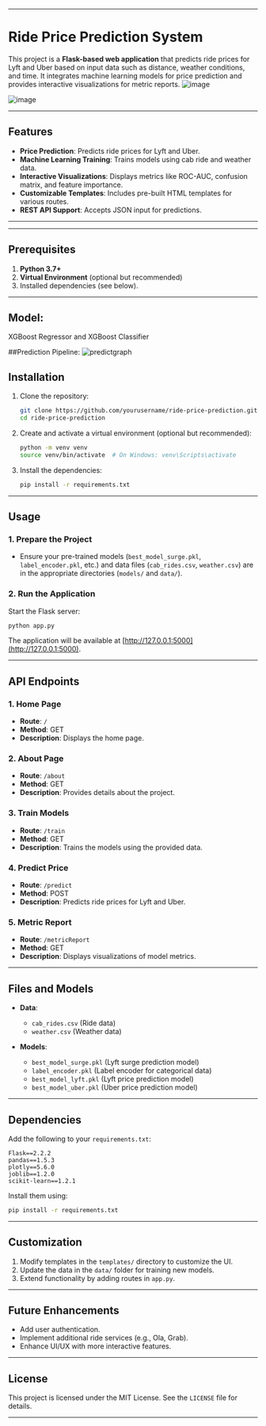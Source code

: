 
---

# Ride Price Prediction System

This project is a **Flask-based web application** that predicts ride prices for Lyft and Uber based on input data such as distance, weather conditions, and time. It integrates machine learning models for price prediction and provides interactive visualizations for metric reports.
![image](https://github.com/user-attachments/assets/d9ab910e-ebcb-4a37-a3b6-ba695c44f77d)

![image](https://github.com/user-attachments/assets/24c4eff9-d067-462c-ac62-3bcb311512c3)


---

## Features

- **Price Prediction**: Predicts ride prices for Lyft and Uber.
- **Machine Learning Training**: Trains models using cab ride and weather data.
- **Interactive Visualizations**: Displays metrics like ROC-AUC, confusion matrix, and feature importance.
- **Customizable Templates**: Includes pre-built HTML templates for various routes.
- **REST API Support**: Accepts JSON input for predictions.

---


---

## Prerequisites

1. **Python 3.7+**
2. **Virtual Environment** (optional but recommended)
3. Installed dependencies (see below).

---

## Model:
XGBoost Regressor and 
XGBoost Classifier

##Prediction Pipeline:
![predictgraph](https://github.com/user-attachments/assets/543ea36a-5f07-4b9c-b1ec-c026351d553e)

## Installation


1. Clone the repository:

   ```bash
   git clone https://github.com/yourusername/ride-price-prediction.git
   cd ride-price-prediction
   ```

2. Create and activate a virtual environment (optional but recommended):

   ```bash
   python -m venv venv
   source venv/bin/activate  # On Windows: venv\Scripts\activate
   ```

3. Install the dependencies:

   ```bash
   pip install -r requirements.txt
   ```

---

## Usage

### 1. Prepare the Project
- Ensure your pre-trained models (`best_model_surge.pkl`, `label_encoder.pkl`, etc.) and data files (`cab_rides.csv`, `weather.csv`) are in the appropriate directories (`models/` and `data/`).

### 2. Run the Application
Start the Flask server:

```bash
python app.py
```

The application will be available at [http://127.0.0.1:5000](http://127.0.0.1:5000).

---

## API Endpoints

### **1. Home Page**
- **Route**: `/`
- **Method**: GET
- **Description**: Displays the home page.

### **2. About Page**
- **Route**: `/about`
- **Method**: GET
- **Description**: Provides details about the project.

### **3. Train Models**
- **Route**: `/train`
- **Method**: GET
- **Description**: Trains the models using the provided data.

### **4. Predict Price**
- **Route**: `/predict`
- **Method**: POST
- **Description**: Predicts ride prices for Lyft and Uber.

 

### **5. Metric Report**
- **Route**: `/metricReport`
- **Method**: GET
- **Description**: Displays visualizations of model metrics.

---

## Files and Models

- **Data**: 
  - `cab_rides.csv` (Ride data)
  - `weather.csv` (Weather data)
  
- **Models**:
  - `best_model_surge.pkl` (Lyft surge prediction model)
  - `label_encoder.pkl` (Label encoder for categorical data)
  - `best_model_lyft.pkl` (Lyft price prediction model)
  - `best_model_uber.pkl` (Uber price prediction model)

---

## Dependencies

Add the following to your `requirements.txt`:

```
Flask==2.2.2
pandas==1.5.3
plotly==5.6.0
joblib==1.2.0
scikit-learn==1.2.1
```

Install them using:

```bash
pip install -r requirements.txt
```

---

## Customization

1. Modify templates in the `templates/` directory to customize the UI.
2. Update the data in the `data/` folder for training new models.
3. Extend functionality by adding routes in `app.py`.

---

## Future Enhancements

- Add user authentication.
- Implement additional ride services (e.g., Ola, Grab).
- Enhance UI/UX with more interactive features.

---

## License

This project is licensed under the MIT License. See the `LICENSE` file for details.

---
